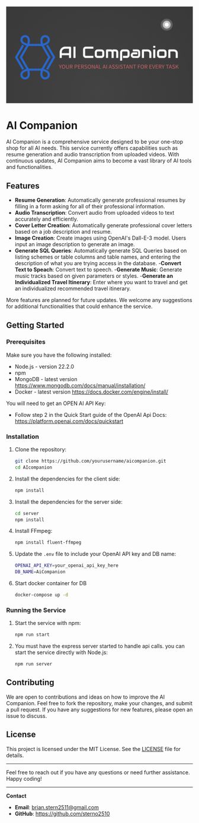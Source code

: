 ![Alt text](./src/assets/logoComplete.png)

# AI Companion

AI Companion is a comprehensive service designed to be your one-stop shop for all AI needs. This service currently offers capabilities such as resume generation and audio transcription from uploaded videos. With continuous updates, AI Companion aims to become a vast library of AI tools and functionalities.

## Features

- **Resume Generation**: Automatically generate professional resumes by filling in a form asking for all of their professional information.
- **Audio Transcription**: Convert audio from uploaded videos to text accurately and efficiently.
- **Cover Letter Creation**: Automatically generate professional cover letters based on a job description and resume.
- **Image Creation**: Create images using OpenAI's Dall-E-3 model.  Users input an image description to generate an image.
- **Generate SQL Queries**: Automatically generate SQL Queries based on listing schemes or table columns and table names, and entering the description of what you are trying access in the database.
-**Convert Text to Speach**: Convert text to speech.
-**Generate Music**: Generate music tracks based on given parameters or styles.
-**Generate an Individualized Travel Itinerary**: Enter where you want to travel and get an individualized recommended travel itinerary.


More features are planned for future updates. We welcome any suggestions for additional functionalities that could enhance the service.

## Getting Started

### Prerequisites

Make sure you have the following installed:

- Node.js - version 22.2.0
- npm
- MongoDB - latest version https://www.mongodb.com/docs/manual/installation/
- Docker - latest version https://docs.docker.com/engine/install/

You will need to get an OPEN AI API Key:
 - Follow step 2 in the Quick Start guide of the OpenAI Api Docs: https://platform.openai.com/docs/quickstart

### Installation

1. Clone the repository:
    ```sh
    git clone https://github.com/yourusername/aicompanion.git
    cd AIcompanion
    ```

2. Install the dependencies for the client side:
    ```sh
    npm install
    ```

3. Install the dependencies for the server side:
    ```sh
    cd server
    npm install
    ```

4. Install FFmpeg:
    ```sh
    npm install fluent-ffmpeg
    ```

5. Update the `.env` file to include your OpenAI API key and DB name:
    ```sh
    OPENAI_API_KEY=your_openai_api_key_here
    DB_NAME=AiCompanion
    ```

6. Start docker container for DB
    ```sh
    docker-compose up -d
    ```

### Running the Service

1. Start the service with npm:
    ```sh
    npm run start
    ```

2. You must have the express server started to handle api calls. you can start the service directly with Node.js:
    ```sh
    npm run server
    ```

## Contributing

We are open to contributions and ideas on how to improve the AI Companion. Feel free to fork the repository, make your changes, and submit a pull request. If you have any suggestions for new features, please open an issue to discuss.

## License

This project is licensed under the MIT License. See the [LICENSE](LICENSE) file for details.

---

Feel free to reach out if you have any questions or need further assistance. Happy coding!

---

**Contact**

- **Email**: brian.stern2511@gmail.com
- **GitHub**: https://github.com/sterno2510
